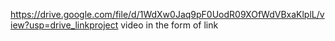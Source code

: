 https://drive.google.com/file/d/1WdXw0Jaq9pF0UodR09XOfWdVBxaKlplL/view?usp=drive_linkproject video in the form of link
